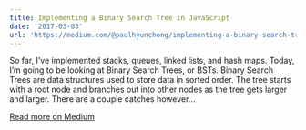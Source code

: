 ```yaml
---
title: Implementing a Binary Search Tree in JavaScript
date: '2017-03-03'
url: 'https://medium.com/@paulhyunchong/implementing-a-binary-search-tree-in-javascript-3818bd134f7a'
---
```


So far, I’ve implemented stacks, queues, linked lists, and hash maps. Today, I’m going to be looking at Binary Search Trees, or BSTs. Binary Search Trees are data structures used to store data in sorted order. The tree starts with a root node and branches out into other nodes as the tree gets larger and larger. There are a couple catches however...

[Read more on Medium](https://medium.com/@paulhyunchong/implementing-a-binary-search-tree-in-javascript-3818bd134f7a)
